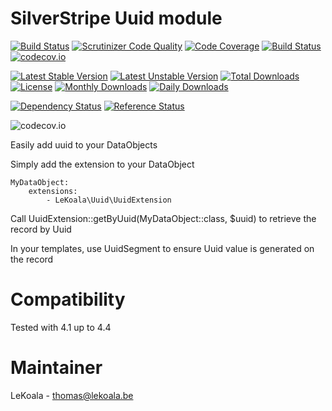 SilverStripe Uuid module
==================
[![Build Status](https://travis-ci.org/lekoala/silverstripe-uuid.svg?branch=master)](https://travis-ci.org/lekoala/silverstripe-uuid)
[![Scrutinizer Code Quality](https://scrutinizer-ci.com/g/lekoala/silverstripe-uuid/badges/quality-score.png?b=master)](https://scrutinizer-ci.com/g/lekoala/silverstripe-uuid/?branch=master)
[![Code Coverage](https://scrutinizer-ci.com/g/lekoala/silverstripe-uuid/badges/coverage.png?b=master)](https://scrutinizer-ci.com/g/lekoala/silverstripe-uuid/?branch=master)
[![Build Status](https://scrutinizer-ci.com/g/lekoala/silverstripe-uuid/badges/build.png?b=master)](https://scrutinizer-ci.com/g/lekoala/silverstripe-uuid/build-status/master)
[![codecov.io](https://codecov.io/github/lekoala/silverstripe-uuid/coverage.svg?branch=master)](https://codecov.io/github/lekoala/silverstripe-uuid?branch=master)

[![Latest Stable Version](https://poser.pugx.org/lekoala/silverstripe-uuid/version)](https://packagist.org/packages/lekoala/silverstripe-uuid)
[![Latest Unstable Version](https://poser.pugx.org/lekoala/silverstripe-uuid/v/unstable)](//packagist.org/packages/lekoala/silverstripe-uuid)
[![Total Downloads](https://poser.pugx.org/lekoala/silverstripe-uuid/downloads)](https://packagist.org/packages/lekoala/silverstripe-uuid)
[![License](https://poser.pugx.org/lekoala/silverstripe-uuid/license)](https://packagist.org/packages/lekoala/silverstripe-uuid)
[![Monthly Downloads](https://poser.pugx.org/lekoala/silverstripe-uuid/d/monthly)](https://packagist.org/packages/lekoala/silverstripe-uuid)
[![Daily Downloads](https://poser.pugx.org/lekoala/silverstripe-uuid/d/daily)](https://packagist.org/packages/lekoala/silverstripe-uuid)

[![Dependency Status](https://www.versioneye.com/php/lekoala:silverstripe-uuid/badge.svg)](https://www.versioneye.com/php/lekoala:silverstripe-uuid)
[![Reference Status](https://www.versioneye.com/php/lekoala:silverstripe-uuid/reference_badge.svg?style=flat)](https://www.versioneye.com/php/lekoala:silverstripe-uuid/references)

![codecov.io](https://codecov.io/github/lekoala/silverstripe-uuid/branch.svg?branch=master)

Easily add uuid to your DataObjects

Simply add the extension to your DataObject

	MyDataObject:
		extensions:
			- LeKoala\Uuid\UuidExtension

Call UuidExtension::getByUuid(MyDataObject::class, $uuid) to retrieve the record by Uuid

In your templates, use UuidSegment to ensure Uuid value is generated on the record

Compatibility
==================
Tested with 4.1 up to 4.4

Maintainer
==================
LeKoala - thomas@lekoala.be
